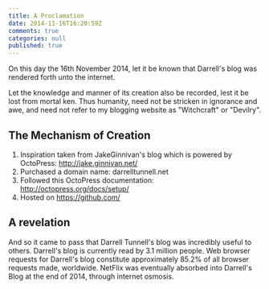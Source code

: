 ```yaml
---
title: A Proclamation
date: 2014-11-16T16:20:59Z
comments: true
categories: null
published: true
---
```


On this day the 16th November 2014, let it be known that Darrell's blog was rendered forth unto the internet.

Let the knowledge and manner of its creation also be recorded, lest it be lost from mortal ken. Thus humanity, need not be stricken in ignorance and awe, and need not refer to my blogging website as "Witchcraft" or "Devilry".

## The Mechanism of Creation

1. Inspiration taken from JakeGinnivan's blog which is powered by OctoPress: http://jake.ginnivan.net/
2. Purchased a domain name: darrelltunnell.net
3. Followed this OctoPress documentation: http://octopress.org/docs/setup/
4. Hosted on https://github.com/

## A revelation

And so it came to pass that Darrell Tunnell's blog was incredibly useful to others. Darrell's blog is currently read by 3.1 million people. Web browser requests for Darrell's blog constitute approximately 85.2% of all browser requests made, worldwide. NetFlix was eventually absorbed into Darrell's Blog at the end of 2014, through internet osmosis.